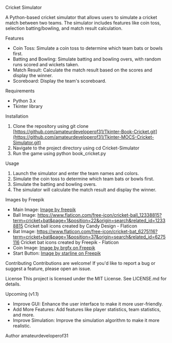 Cricket Simulator

A Python-based cricket simulator that allows users to simulate a cricket match between two teams. The simulator includes features like coin toss, selection batting/bowling, and match result calculation.

Features
- Coin Toss: Simulate a coin toss to determine which team bats or bowls first.
- Batting and Bowling: Simulate batting and bowling overs, with random runs scored and wickets taken.
- Match Result: Calculate the match result based on the scores and display the winner.
- Scoreboard: Display the team's scoreboard.

Requirements
- Python 3.x
- Tkinter library

Installation
1. Clone the repository using git clone [https://github.com/amateurdeveloperof31/Tkinter-Book-Cricket.git](https://github.com/amateurdeveloperof31/Tkinter-MOCS-Cricket-Simulator.git)
2. Navigate to the project directory using cd Cricket-Simulator
3. Run the game using python book_cricket.py

Usage
1. Launch the simulator and enter the team names and colors.
2. Simulate the coin toss to determine which team bats or bowls first.
3. Simulate the batting and bowling overs.
4. The simulator will calculate the match result and display the winner.

Images by Freepik
- Main Image: <a href="https://www.freepik.com/free-vector/ipl-cricket-illustration-hand-drawn-style_20913083.htm#fromView=search&page=1&position=34&uuid=baaf010a-ce3a-4f99-8bbb-e9b5bab90bb3&query=cricket">Image by freepik</a>
- Ball Image: https://www.flaticon.com/free-icon/cricket-ball_12338815?term=cricket+bat&page=1&position=22&origin=search&related_id=12338815
Cricket ball icons created by Candy Design - Flaticon
- Bat Image: https://www.flaticon.com/free-icon/cricket-bat_6275116?term=cricket+bat&page=1&position=37&origin=search&related_id=6275116
Cricket bat icons created by Freepik - Flaticon
- Coin Image: <a href="https://www.freepik.com/free-vector/golden-cryptocurrency-coin-vector-illustration_414135258.htm#fromView=search&page=1&position=0&uuid=fcf5543c-f872-4324-8dd1-279c4fab4437&query=coin+head">Image by brgfx on Freepik</a>
- Start Button: <a href="https://www.freepik.com/free-vector/collection-watercolor-rough-texture-background-with-brush-stroke-effect_381370440.htm#fromView=search&page=6&position=20&uuid=f0a27397-8c8b-4336-84b5-64998a7430b6&query=splash">Image by starline on Freepik</a>

Contributing
Contributions are welcome! If you'd like to report a bug or suggest a feature, please open an issue.

License
This project is licensed under the MIT License. See LICENSE.md for details.

Upcoming (v1.1)
- Improve GUI: Enhance the user interface to make it more user-friendly.
- Add More Features: Add features like player statistics, team statistics, and more.
- Improve Simulation: Improve the simulation algorithm to make it more realistic.

Author
amateurdeveloperof31
